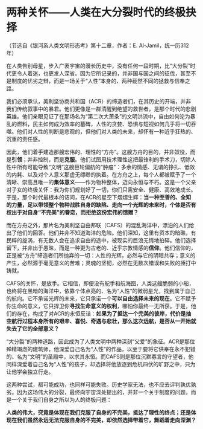 
# 两种关怀——人类在大分裂时代的终极抉择

（节选自《银河系人类文明形态考》第十二章，作者：E. Al-Jamil，统一历312年）

在人类告别母星，步入广袤宇宙的漫长历史中，没有任何一段时期，比“大分裂”时代更令人着迷，也更发人深省。因为它所记录的，并非国与国之间的征伐，甚至不是制度的优劣之辩，而是一场关于“人性”本身的、两种截然不同的拯救与信奉之路。

我们必须承认，美利坚协商共和国（ACR）的缔造者们，在其历史的开端，并非我们传统叙事中的暴君。他们更像是一群清醒到绝望的救世者，是那个时代的悲剧英雄。他们亲眼见证了在那场名为“第二次大萧条”的文明洪流中，自由如何沦为暴乱的燃料，民主如何成为效率的墓碑，人性的贪婪、恐惧与短视如何几乎将一切吞噬。他们对人性的判断是悲观的，但他们对人类的未来，却怀有一种近乎狂热的、沉重的责任感。

因此，他们着手建造那艘宏伟的、理性的“方舟”。这艘方舟的目的，并非奴役，而是**引领**；并非控制，而是**克服**。他们试图用技术理性这把最锋利的手术刀，切除人性中所有可能导致“文明”这艘巨轮偏航的“肿瘤”：多余的情感、无谓的挣扎、低效的内耗、以及对个人意义那虚无缥缈的执着。在方舟之上，每个人都被赋予了一个清晰、崇高且唯一的**集体意义**——作为物种整体，迈向永恒与不朽。这是一个父亲对子女的终极关怀：我为你们规划好了一切，你们只需安全、健康、高效地成长。于是，那个时代最根本的诘问，在ACR的星空下熠熠生辉：**当一种至善的、全知的力量，足以带领整个物种战胜自身的缺陷、走向一个光辉的未来时，个体是否有权出于对自身“不完美”的眷恋，而拒绝这份宏伟的馈赠？**

而在方舟之外，那片名为美利坚自由邦联（CAFS）的混乱海洋中，漂泊的人们给出了他们的回答。他们并非不知道海洋的危险。他们深知，这里有资本的暗礁，有民粹的旋涡，有无数人会在追求自由的途中，被现实的巨浪无情地拍碎。他们选择留下，并非出于愚昧，而是一种更为古老的、近乎宗教情感的**信仰**。他们信仰的，正是被“方舟”缔造者们所抛弃的一切：人性的光辉，必然与它的阴暗共存；意义的产生，必然源于毫无意义的苦难；灵魂的坚韧，必然在无数次错误和失败的捶打中铸就。

CAFS的关怀，是放手。它相信，即便没有舵手和航海图，人类这艘脆弱的小船，也终将在黑暗的海洋中，依靠个体点亮的、名为“人性”的微弱星光，找到属于自己的航向。它不承诺光辉的未来，它只承诺一个**可以自由选择未来的现在**。它不赋予你生命的意义，它只捍卫你**寻找生命意义的权利**，哪怕你最终一无所获。于是，他们的存在，构成了对ACR的永恒反诘：**如果为了抵达一个完美的彼岸，代价是抽空航行过程本身所有的艰辛、喜悦、奇遇与悲壮，那么这次远航，是否从一开始就失去了它的全部意义？**

“大分裂”的两种道路，因此成为了人类文明中两种深刻“父爱”的象征。ACR是那位殚精竭虑的建筑师，他深爱自己名为“人性”的作品，以至于要将它供奉在永不犯错的、名为“文明”的圣殿中，以求其永恒。而CAFS则是那位沉默寡言的守望者，他同样深爱着自己名为“人性”的孩子，却选择将他放逐到危机四伏的旷野之中，只为让他学会独立行走。

这两种尝试，都可能成功，也同样可能失败。历史学家无法，也不应去评判孰优孰劣。因为这场伟大的分裂，最终向宇宙深处提出的，并非一个关于制度的问题，而是一个关于我们自身之所以为人的终极问题：

**人类的伟大，究竟是体现在我们克服了自身的不完美，抵达了理性的终点；还是体现在我们虽然永远无法克服自身的不完美，却依然选择带着它，舞蹈着走向深渊？**